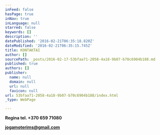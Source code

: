 ```yaml
---
inFeed: false
hasPage: true
inNav: true
inLanguage: null
starred: false
keywords: []
description: ''
datePublished: '2016-02-21T06:35:18.820Z'
dateModified: '2016-02-21T06:35:15.745Z'
title: KONTAKTAI
author: []
sourcePath: _posts/2016-02-17-53bfaa71-2058-4a18-9b07-b70c6904b188.md
published: true
authors: []
publisher:
  name: null
  domain: null
  url: null
  favicon: null
url: 53bfaa71-2058-4a18-9b07-b70c6904b188/index.html
_type: WebPage

---
```

**Regina tel. +370 659 71080**

**jogamoterims@gmail.com**